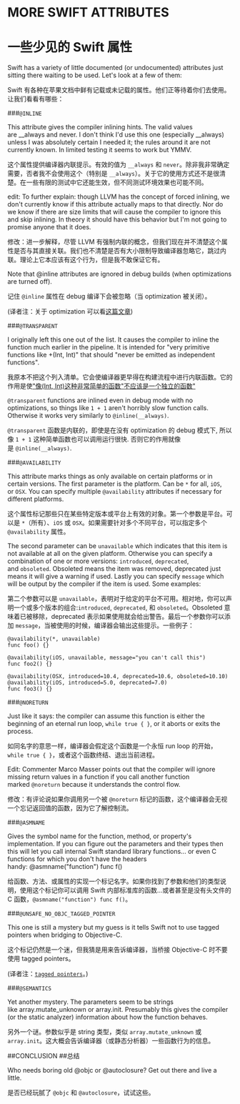 # MORE SWIFT ATTRIBUTES

# 一些少见的 Swift 属性

Swift has a variety of little documented (or undocumented) attributes just sitting there waiting to be used. Let's look at a few of them:

Swift 有各种在苹果文档中鲜有记载或未记载的属性。他们正等待着你们去使用。让我们看看有哪些：

###`@INLINE`

This attribute gives the compiler inlining hints. The valid values are __always and never. I don't think I'd use this one (especially __always) unless I was absolutely certain I needed it; the rules around it are not currently known. In limited testing it seems to work but YMMV.

这个属性提供编译器内联提示。有效的值为 `__always` 和 `never`。除非我非常确定需要，否者我不会使用这个（特别是 `__always`）。关于它的使用方式还不是很清楚。在一些有限的测试中它还能生效，但不同测试环境效果也可能不同。

edit: To further explain: though LLVM has the concept of forced inlining, we don't currently know if this attribute actually maps to that directly. Nor do we know if there are size limits that will cause the compiler to ignore this and skip inlining. In theory it should have this behavior but I'm not going to promise anyone that it does.

修改：进一步解释，尽管 LLVM 有强制内联的概念，但我们现在并不清楚这个属性是否与其直接关联。我们也不清楚是否有大小限制导致编译器忽略它，跳过内联。理论上它本应该有这个行为，但是我不敢保证它有。

Note that @inline attributes are ignored in debug builds (when optimizations are turned off).

记住 `@inline` 属性在 debug 编译下会被忽略（当 optimization 被关闭）。

(译者注：关于 optimization 可以看[这篇文章](http://ios.jobbole.com/81937/))

###`@TRANSPARENT`

I originally left this one out of the list. It causes the compiler to inline the function much earlier in the pipeline. It is intended for "very primitive functions like +(Int, Int)" that should "never be emitted as independent functions".

我原本不把这个列入清单。它会使编译器更早得在构建流程中进行内联函数。它的作用是使["像(Int, Int)这种非常简单的函数"不应该是一个独立的函数"](https://devforums.apple.com/message/988972#988972)

`@transparent` functions are inlined even in debug mode with no optimizations, so things like `1 + 1` aren't horribly slow function calls. Otherwise it works very similarly to `@inline(__always)`.

`@transparent` 函数是内联的，即使是在没有 optimization 的 debug 模式下, 所以像 `1 + 1` 这种简单函数也可以调用运行很快. 否则它的作用就像是 `@inline(__always)`.

###`@AVAILABILITY`


This attribute marks things as only available on certain platforms or in certain versions. The first parameter is the platform. Can be `*` for all, `iOS`, or `OSX`. You can specify multiple `@availability` attributes if necessary for different platforms.

这个属性标记那些只在某些特定版本或平台上有效的对象。第一个参数是平台。可以是 `*`（所有）、`iOS` 或 `OSX`。如果需要针对多个不同平台，可以指定多个 `@availability` 属性。

The second parameter can be `unavailable` which indicates that this item is not available at all on the given platform. Otherwise you can specify a combination of one or more versions: `introduced`, `deprecated`, and `obsoleted`. Obsoleted means the item was removed, deprecated just means it will give a warning if used. Lastly you can specify `message` which will be output by the compiler if the item is used. Some examples:

第二个参数可以是 `unavailable`，表明对于给定的平台不可用。相对地，你可以声明一个或多个版本的组合:`introduced`, `deprecated`, 和 `obsoleted`。Obsoleted 意味着已被移除，deprecated 表示如果使用就会给出警告。最后一个参数你可以添加 `message`，当被使用的时候，编译器会输出这些提示。一些例子：

```
@availability(*, unavailable)
func foo() {}

@availability(iOS, unavailable, message="you can't call this")
func foo2() {}

@availability(OSX, introduced=10.4, deprecated=10.6, obsoleted=10.10)
@availability(iOS, introduced=5.0, deprecated=7.0)
func foo3() {}
```

###`@NORETURN`

Just like it says: the compiler can assume this function is either the beginning of an eternal run loop, `while true { }`, or it aborts or exits the process.

如同名字的意思一样，编译器会假定这个函数是一个永恒 run loop 的开始，`while true { }`，或者这个函数终结、退出当前进程。

Edit: Commenter Marco Masser points out that the compiler will ignore missing return values in a function if you call another function marked `@noreturn` because it understands the control flow.

修改：有评论说如果你调用另一个被 `@noreturn` 标记的函数，这个编译器会无视一个忘记返回值的函数，因为它了解控制流。

###`@ASMNAME`

Gives the symbol name for the function, method, or property's implementation. If you can figure out the parameters and their types then this will let you call internal Swift standard library functions... or even C functions for which you don't have the headers handy: @asmname("function") func f()

给函数、方法、或属性的实现一个标记名字。如果你找到了参数和他们的类型说明，使用这个标记你可以调用 Swift 内部标准库的函数...或者甚至是没有头文件的 C 函数，`@asmname("function") func f()`。

###`@UNSAFE_NO_OBJC_TAGGED_POINTER`

This one is still a mystery but my guess is it tells Swift not to use tagged pointers when bridging to Objective-C.

这个标记仍然是一个迷，但我猜是用来告诉编译器，当桥接 Objective-C 时不要使用 tagged pointers。

(译者注：[`tagged pointers`](http://blog.devtang.com/blog/2014/03/21/weak_object_lifecycle_and_tagged_pointer/)。)

###`@SEMANTICS`

Yet another mystery. The parameters seem to be strings like array.mutate_unknown or array.init. Presumably this gives the compiler (or the static analyzer) information about how the function behaves.

另外一个谜。参数似乎是 string 类型，类似 `array.mutate_unknown` 或 `array.init`。这大概会告诉编译器（或静态分析器）一些函数行为的信息。

##CONCLUSION
##总结

Who needs boring old @objc or @autoclosure? Get out there and live a little.

是否已经玩腻了 `@objc` 和 `@autoclosure`，试试这些。

